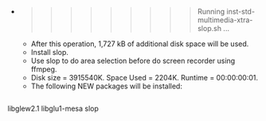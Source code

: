 * >>>>>>>>> Running inst-std-multimedia-xtra-slop.sh ...
  * After this operation, 1,727 kB of additional disk space will be used.
  * Install slop.
  * Use slop to do area selection before do screen recorder using ffmpeg.
  * Disk size = 3915540K. Space Used = 2204K. Runtime = 00:00:00:01.
  * The following NEW packages will be installed:
  ```bash
libglew2.1 libglu1-mesa slop
  ```

